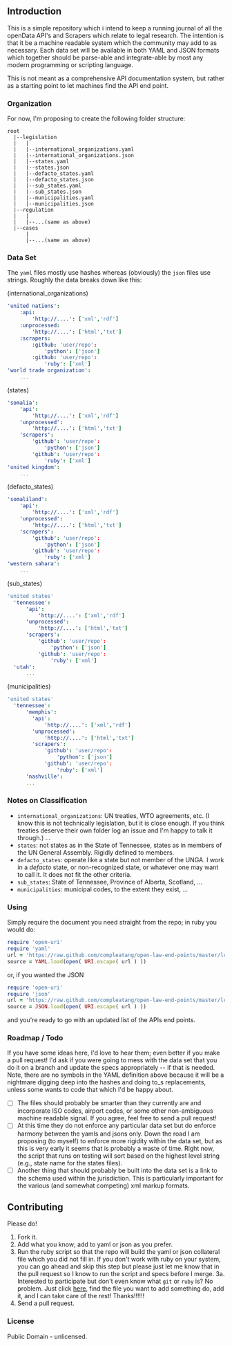 ## Introduction

This is a simple repository which i intend to keep a running journal of all the openData API's and Scrapers which relate to legal research. The intention is that it be a machine readable system which the community may add to as necessary. Each data set will be available in both YAML and JSON formats which together should be parse-able and integrate-able by most any modern programming or scripting language.

This is not meant as a comprehensive API documentation system, but rather as a starting point to let machines find the API end point.

### Organization

For now, I'm proposing to create the following folder structure:

    root
      |--legislation
      |   |
      |   |--international_organizations.yaml
      |   |--international_organizations.json
      |   |--states.yaml
      |   |--states.json
      |   |--defacto_states.yaml
      |   |--defacto_states.json
      |   |--sub_states.yaml
      |   |--sub_states.json
      |   |--municipalities.yaml
      |   |--municipalities.json
      |--regulation
      |   |
      |   |--...(same as above)
      |--cases
          |
          |--...(same as above)

### Data Set

The `yaml` files mostly use hashes whereas (obviously) the `json` files use strings. Roughly the data breaks down like this:

(international_organizations)

```yaml
'united nations':
    :api:
        'http://....': ['xml','rdf']
    :unprocessed:
        'http://....': ['html','txt']
    :scrapers:
        :github: 'user/repo':
            'python': ['json']
        :github: 'user/repo':
            'ruby': ['xml']
'world trade organization':
    ...
```

(states)

```yaml
'somalia':
    'api':
        'http://....': ['xml','rdf']
    'unprocessed':
        'http://....': ['html','txt']
    'scrapers':
        'github': 'user/repo':
            'python': ['json']
        'github': 'user/repo':
            'ruby': ['xml']
'united kingdom':
    ...
```

(defacto_states)

```yaml
'somaliland':
    'api':
        'http://....': ['xml','rdf']
    'unprocessed':
        'http://....': ['html','txt']
    'scrapers':
        'github': 'user/repo':
            'python': ['json']
        'github': 'user/repo':
            'ruby': ['xml']
'western sahara':
    ...
```

(sub_states)

```yaml
'united states'
  'tennessee':
      'api':
          'http://....': ['xml','rdf']
      'unprocessed':
          'http://....': ['html','txt']
      'scrapers':
          'github': 'user/repo':
              'python': ['json']
          'github': 'user/repo':
              'ruby': ['xml']
  'utah':
      ...
```

(municipalities)

```yaml
'united states'
  'tennessee':
      'memphis':
        'api':
            'http://....': ['xml','rdf']
        'unprocessed':
            'http://....': ['html','txt']
        'scrapers':
            'github': 'user/repo':
                'python': ['json']
            'github': 'user/repo':
                'ruby': ['xml']
      'nashville':
      ...
```

### Notes on Classification

* `international_organizations`: UN treaties, WTO agreements, etc. (I know this is not technically legislation, but it is close enough. If you think treaties deserve their own folder log an issue and I'm happy to talk it through.) ...
* `states`: not states as in the State of Tennessee, states as in members of the UN General Assembly. Rigidly defined to members.
* `defacto_states`: operate like a state but not member of the UNGA. I work in a *defacto* state, or non-recognized state, or whatever one may want to call it. It does not fit the other criteria.
* `sub_states`: State of Tennessee, Province of Alberta, Scotland, ...
* `municipalities`: municipal codes, to the extent they exist, ...

### Using

Simply require the document you need straight from the repo; in ruby you would do:

```ruby
require 'open-uri'
require 'yaml'
url = 'https://raw.github.com/compleatang/open-law-end-points/master/legislation/states.yaml'
source = YAML.load(open( URI.escape( url ) ))
```

or, if you wanted the JSON

```ruby
require 'open-uri'
require 'json'
url = 'https://raw.github.com/compleatang/open-law-end-points/master/legislation/states.json'
source = JSON.load(open( URI.escape( url ) ))
```

and you're ready to go with an updated list of the APIs end points.

### Roadmap / Todo

If you have some ideas here, I'd love to hear them; even better if you make a pull request! I'd ask if you were going to mess with the data set that you do it on a branch and update the specs appropriately -- if that is needed. Note, there are no symbols in the YAML definition above because it will be a nightmare digging deep into the hashes and doing to_s replacements, unless some wants to code that which I'd be happy about.

- [ ] The files should probably be smarter than they currently are and incorporate ISO codes, airport codes, or some other non-ambiguous machine readable signal. If you agree, feel free to send a pull request!
- [ ] At this time they do not enforce any particular data set but do enforce harmony between the yamls and jsons only. Down the road I am proposing (to myself) to enforce more rigidity within the data set, but as this is very early it seems that is probably a waste of time. Right now, the script that runs on testing will sort based on the highest level string (e.g., state name for the states files).
- [ ] Another thing that should probably be built into the data set is a link to the schema used within the jurisdiction. This is particularly important for the various (and somewhat competing) xml markup formats.

## Contributing

Please do!

1. Fork it.
2. Add what you know; add to yaml or json as you prefer.
3. Run the ruby script so that the repo will build the yaml or json collateral file which you did not fill in. If you don't work with ruby on your system, you can go ahead and skip this step but please just let me know that in the pull request so I know to run the script and specs before I merge.
3a. Interested to participate but don't even know what `git` or `ruby` is? No problem. Just click [here](http://prose.io/#compleatang/open-law-end-points), find the file you want to add something do, add it, and I can take care of the rest! Thanks!!!!!!
4. Send a pull request.

### License

Public Domain - unlicensed.